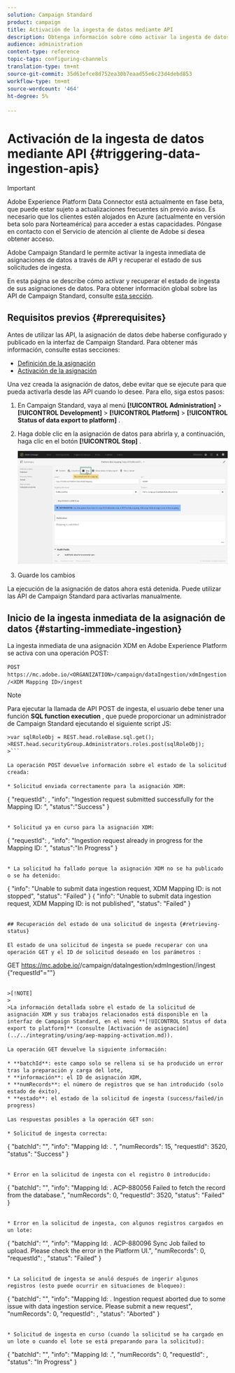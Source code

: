 ```yaml
---
solution: Campaign Standard
product: campaign
title: Activación de la ingesta de datos mediante API
description: Obtenga información sobre cómo activar la ingesta de datos mediante API.
audience: administration
content-type: reference
topic-tags: configuring-channels
translation-type: tm+mt
source-git-commit: 35d61efce8d752ea30b7eaad55e6c23d4debd853
workflow-type: tm+mt
source-wordcount: '464'
ht-degree: 5%

---
```



# Activación de la ingesta de datos mediante API {#triggering-data-ingestion-apis}

>[!IMPORTANT]
>
>Adobe Experience Platform Data Connector está actualmente en fase beta, que puede estar sujeto a actualizaciones frecuentes sin previo aviso. Es necesario que los clientes estén alojados en Azure (actualmente en versión beta solo para Norteamérica) para acceder a estas capacidades. Póngase en contacto con el Servicio de atención al cliente de Adobe si desea obtener acceso.

Adobe Campaign Standard le permite activar la ingesta inmediata de asignaciones de datos a través de API y recuperar el estado de sus solicitudes de ingesta.

En esta página se describe cómo activar y recuperar el estado de ingesta de sus asignaciones de datos. Para obtener información global sobre las API de Campaign Standard, consulte [esta sección](../../api/using/get-started-apis.md).

## Requisitos previos {#prerequisites}

Antes de utilizar las API, la asignación de datos debe haberse configurado y publicado en la interfaz de Campaign Standard. Para obtener más información, consulte estas secciones:

* [Definición de la asignación](../../integrating/using/aep-mapping-definition.md)
* [Activación de la asignación](../../integrating/using/aep-mapping-activation.md)

Una vez creada la asignación de datos, debe evitar que se ejecute para que pueda activarla desde las API cuando lo desee. Para ello, siga estos pasos:

1. En Campaign Standard, vaya al menú **[!UICONTROL Administration]** > **[!UICONTROL Development]** > **[!UICONTROL Platform]** > **[!UICONTROL Status of data export to platform]** .

1. Haga doble clic en la asignación de datos para abrirla y, a continuación, haga clic en el botón **[!UICONTROL Stop]** .

   ![](assets/aep_datamapping_stop.png)

1. Guarde los cambios

La ejecución de la asignación de datos ahora está detenida. Puede utilizar las API de Campaign Standard para activarlas manualmente.

## Inicio de la ingesta inmediata de la asignación de datos {#starting-immediate-ingestion}

La ingesta inmediata de una asignación XDM en Adobe Experience Platform se activa con una operación POST:

`POST https://mc.adobe.io/<ORGANIZATION>/campaign/dataIngestion/xdmIngestion/<XDM Mapping ID>/ingest`

>[!NOTE]
>
>Para ejecutar la llamada de API POST de ingesta, el usuario debe tener una función **SQL function execution** , que puede proporcionar un administrador de Campaign Standard ejecutando el siguiente script JS:
>
>
```
>var sqlRoleObj = REST.head.roleBase.sql.get();
>REST.head.securityGroup.Administrators.roles.post(sqlRoleObj);
>```

La operación POST devuelve información sobre el estado de la solicitud creada:

* Solicitud enviada correctamente para la asignación XDM:

```
{
"requestId": <value>,
"info": "Ingestion request submitted successfully for the Mapping ID: <value>",
"status":"Success"
}
```

* Solicitud ya en curso para la asignación XDM:

```
{
"requestId": <value>,
"info": "Ingestion request already in progress for the Mapping ID: <value>",
"status":"In Progress"
}
```

* La solicitud ha fallado porque la asignación XDM no se ha publicado o se ha detenido:

```
{
"info": "Unable to submit data ingestion request, XDM Mapping ID: <value> is not stopped",
"status": "Failed"
}
{
"info": "Unable to submit data ingestion request, XDM Mapping ID: <value> is not published",
"status": "Failed"
}
```

## Recuperación del estado de una solicitud de ingesta {#retrieving-status}

El estado de una solicitud de ingesta se puede recuperar con una operación GET y el ID de solicitud deseado en los parámetros :

```
GET https://mc.adobe.io/<ORGANIZATION>/campaign/dataIngestion/xdmIngestion/<XDM Mapping ID>/ingest
{"requestId"="<value>"}
```

>[!NOTE]
>
>La información detallada sobre el estado de la solicitud de asignación XDM y sus trabajos relacionados está disponible en la interfaz de Campaign Standard, en el menú **[!UICONTROL Status of data export to platform]** (consulte [Activación de asignación](../../integrating/using/aep-mapping-activation.md)).

La operación GET devuelve la siguiente información:

* **batchId**: este campo solo se rellena si se ha producido un error tras la preparación y carga del lote,
* **información**: el ID de asignación XDM,
* **numRecords**: el número de registros que se han introducido (solo estado de éxito),
* **estado**: el estado de la solicitud de ingesta (success/failed/in progress)

Las respuestas posibles a la operación GET son:

* Solicitud de ingesta correcta:

   ```
   {
   "batchId": "",
   "info": "Mapping Id: <value>. ",
   "numRecords": 15,
   "requestId": 3520,
   "status": "Success"
   }
   ```

* Error en la solicitud de ingesta con el registro 0 introducido:

   ```
   {
   "batchId": "",
   "info": "Mapping Id: <value>. ACP-880056 Failed to fetch the record from the database.",
   "numRecords": 0,
   "requestId": 3520,
   "status": "Failed"
   }
   ```

* Error en la solicitud de ingesta, con algunos registros cargados en un lote:

   ```
   {
   "batchId": "<value>",
   "info": "Mapping Id: <value>. ACP-880096 Sync Job failed to upload. Please check the error in the Platform UI.",
   "numRecords": 0,
   "requestId": <value>,
   "status": "Failed"
   }
   ```

* La solicitud de ingesta se anuló después de ingerir algunos registros (esto puede ocurrir en situaciones de bloqueo):

   ```
   {
   "batchId": "",
   "info": "Mapping Id: <value>. Ingestion request aborted due to some issue with data ingestion service. Please submit a new request",
   "numRecords": 0,
   "requestId": <value>,
   "status": "Aborted"
   }
   ```

* Solicitud de ingesta en curso (cuando la solicitud se ha cargado en un lote o cuando el lote se está preparando para la solicitud):

   ```
   {
   "batchId": "",
   "info": "Mapping Id: <value>.",
   "numRecords": 0,
   "requestId": <value>,
   "status": "In Progress"
   }
   ```

